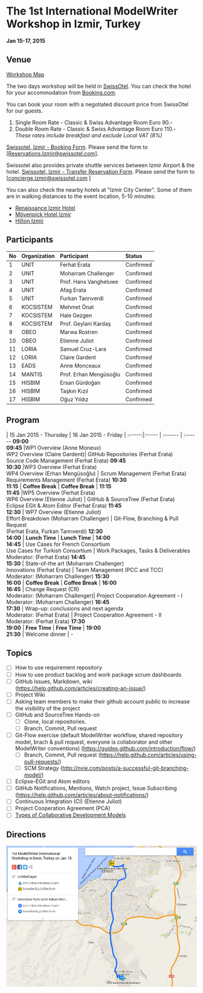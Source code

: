 The 1st International ModelWriter Workshop in Izmir, Turkey
===
**Jan 15-17, 2015**

Venue
---
[Workshop Map](https://www.google.com/maps/d/viewer?mid=z3T2wGQj_Uvw.k7fX60C9jOuM)

The two days workshop will be held in [SwissOtel](http://www.swissotel.com/hotels/izmir/). You can check the hotel for your accommodation from [Booking.com](http://www.booking.com/hotel/tr/swissotel-grand-efes-izmir.en-gb.html). 

You can book your room with a negotiated discount price from SwissOtel for our guests. 

 1. Single Room Rate - Classic & Swiss Advantage Room Euro 90.-  
 2. Double Room Rate - Classic & Swiss Advantage Room Euro 110.-  
*These rates include breakfast and exclude Local VAT (8%)*

[Swissotel, Izmir - Booking Form](https://github.com/ModelWriter/Workshops/raw/master/Documents/Reservation_Form_for_Swissotel_Izmir.docx). Please send the form to [Reservations.Izmir@swissotel.com]. 

Swissotel also provides private shuttle services between Izmir Airport & the hotel. [Swissotel, Izmir - Transfer Reservation Form](https://github.com/ModelWriter/Workshops/raw/master/Documents/Transfer_Form_for_Swissotel_Izmir.docx). Please send the form to [concierge.izmir@swissotel.com ]

You can also check the nearby hotels at "Izmir City Center". Some of them are in walking distances to the event location, 5-10 minutes:
* [Renaissance Izmir Hotel](http://www.booking.com/hotel/tr/renaissance-izmir.en-gb.html)
* [Mövenpick Hotel Izmir](http://www.booking.com/hotel/tr/movenpick-izmir.en-gb.html)
* [Hilton Izmir](http://www.booking.com/hotel/tr/hilton-izmir.en-gb.html)


Participants
---

No | Organization  | Participant |Status
:-- | :------ | :--- | :---
1 | UNIT | Ferhat Erata | Confirmed
2 | UNIT | Moharram Challenger | Confirmed
3 | UNIT | Prof. Hans Vangheluwe | Confirmed
4 | UNIT | Afag Erata | Confirmed
5 | UNIT | Furkan Tanrıverdi | Confirmed
6 | KOCSISTEM | Mehmet Önat | Confirmed
7 | KOCSISTEM | Hale Gezgen | Confirmed
8 | KOCSISTEM | Prof. Geylani Kardaş | Confirmed
9 | OBEO | Marwa Rostren | Confirmed
10 | OBEO | Etienne Juliot | Confirmed
11 | LORIA | Samuel Cruz-Lara | Confirmed
12 | LORIA | Claire Gardent | Confirmed
13 | EADS | Anne Monceaux  | Confirmed
14 | MANTIS | Prof. Erhan Mengüsoğlu  | Confirmed
15 | HISBIM | Ersan Gürdoğan | Confirmed
16 | HISBIM | Taşkın Kızıl | Confirmed
17 | HISBIM | Oğuz Yıldız | Confirmed

Program
-----

 | 15 Jan 2015 - Thursday | 16 Jan 2015 - Friday |
:-----:|:----- | :------ | :------
**09:00<br>09:45** |WP1 Overview (Anne Moneux)<br>WP2 Overview (Claire Gardent)|  GitHub Repositories (Ferhat Erata) <br>Source Code Management (Ferhat Erata) 
**09:45<br>10:30** |WP3 Overview (Ferhat Erata)<br>WP4 Overview (Erhan Mengüsoğlu) | Scrum Management (Ferhat Erata) <br>Requirements Management (Ferhat Erata) 
**10:30<br>11:15** | **Coffee Break** |  **Coffee Break** |
**11:15<br>11:45** |WP5 Overview (Ferhat Erata)<br> WP6 Overview (Etienne Juliot) | GitHub & SourceTree (Ferhat Erata)<br> Eclipse EGit & Atom Editor (Ferhat Erata)
**11:45<br>12:30** | WP7 Overview (Etienne Juliot)<br> Effort Breakdown (Moharram Challenger) | Git-Flow, Branching & Pull Request <br> (Ferhat Erata, Furkan Tanrıverdi) 
**12:30<br>14:00** | **Lunch Time** | **Lunch Time** |
**14:00<br>14:45** | Use Cases for French Consortium<br>Use Cases for Turkish Consortium | Work Packages, Tasks & Deliverables<br>Moderator: (Ferhat Erata)
**14:45<br>15:30** | State-of-the art (Moharram Challenger)<br>Innovations (Ferhat Erata) | Team Management (PCC and TCC)<br>Moderator: (Moharram Challenger) 
**15:30<br>16:00** | **Coffee Break** | **Coffee Break** |
**16:00<br>16:45** | Change Request (CR)<br>Moderator: (Moharram Challenger)| Project Cooperation Agreement - I<br> Moderator: (Moharram Challenger)
**16:45<br>17:30** | Wrap-up: conclusions and next agenda <br> Moderator: (Ferhat Erata) | Project Cooperation Agreement - II<br> Moderator: (Ferhat Erata) 
**17:30<br>19:00** | **Free Time** | **Free Time** |
**19:00<br>21:30** | Welcome dinner | -

Topics
---
* [ ] How to use requirement repository
* [ ] How to use product backlog and work package scrum dashboards
* [ ] GitHub Issues, Markdown, wiki (https://help.github.com/articles/creating-an-issue/)
* [ ] Project Wiki
* [ ] Asking team members to make their github account public to increase the visibility of the project
* [ ] GitHub and SourceTree Hands-on
  * [ ] Clone, local repositories.
  * [ ] Branch, Commit, Pull request
* [ ] Git-Flow exercise (default ModelWriter workflow, shared repository model, brach & pull request, everyone is collaborator and other ModelWriter conventions) (https://guides.github.com/introduction/flow/)
  * [ ] Branch, Commit, Pull request (https://help.github.com/articles/using-pull-requests/)
  * [ ] SCM Strategy (http://nvie.com/posts/a-successful-git-branching-model/)
* [ ] Eclipse-EGit and Atom editors
* [ ] GitHub Notifications, Mentions, Watch project, Issue Subscribing (https://help.github.com/articles/about-notifications/)
* [ ] Continuous Integration (CI) (Etienne Juliot)
* [ ] Project Cooperation Agreement (PCA)
* [ ] [Types of Collaborative Development Models](https://help.github.com/articles/using-pull-requests/#types-of-collaborative-development-models)

Directions
---

![<img src="http://www.google.com.au/images/nav_logo7.png">](https://raw.githubusercontent.com/ModelWriter/Workshops/master/Documents/Workshop_Map.png)

